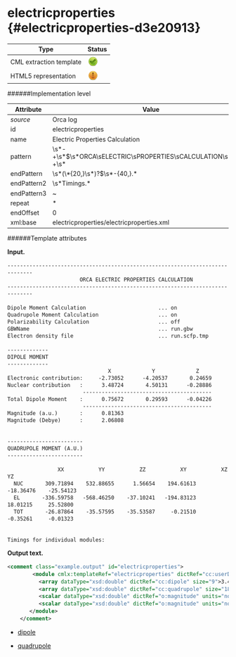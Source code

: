 # electricproperties {#electricproperties-d3e20913}


| Type                                                                                                                                                | Status                                                                                                                                              |
|----|----|
| CML extraction template                                                                                                                             | ![](/imgs/Total.png)                                                                                                                                |
| HTML5 representation                                                                                                                                | ![](/imgs/Partial.png)                                                                                                                              |

######Implementation level

| Attribute                                                                                                                                           | Value                                                                                                                                               |
|----|----|
| *source*                                                                                                                                            | Orca log                                                                                                                                            |
| id                                                                                                                                                  | electricproperties                                                                                                                                  |
| name                                                                                                                                                | Electric Properties Calculation                                                                                                                     |
| pattern                                                                                                                                             | \\s\*-+\\s\*\$\\s\*ORCA\\sELECTRIC\\sPROPERTIES\\sCALCULATION\\s\*\$\\s\*-+\\s\*                                                                    |
| endPattern                                                                                                                                          | \\s\*(\\\*{20,}\\s\*)?\$\\s\*-{40,}.\*                                                                                                              |
| endPattern2                                                                                                                                         | \\s\*Timings.\*                                                                                                                                     |
| endPattern3                                                                                                                                         | \~                                                                                                                                                  |
| repeat                                                                                                                                              | \*                                                                                                                                                  |
| endOffset                                                                                                                                           | 0                                                                                                                                                   |
| xml:base                                                                                                                                            | electricproperties/electricproperties.xml                                                                                                           |

######Template attributes

**Input.**

    ------------------------------------------------------------------------------
                           ORCA ELECTRIC PROPERTIES CALCULATION
    ------------------------------------------------------------------------------

    Dipole Moment Calculation                       ... on
    Quadrupole Moment Calculation                   ... on
    Polarizability Calculation                      ... off
    GBWName                                         ... run.gbw
    Electron density file                           ... run.scfp.tmp

    -------------
    DIPOLE MOMENT
    -------------
                                    X             Y             Z
    Electronic contribution:     -2.73052      -4.20537       0.24659
    Nuclear contribution   :      3.48724       4.50131      -0.28886
                            -----------------------------------------
    Total Dipole Moment    :      0.75672       0.29593      -0.04226
                            -----------------------------------------
    Magnitude (a.u.)       :      0.81363
    Magnitude (Debye)      :      2.06808


    ------------------------
    QUADRUPOLE MOMENT (A.U.)
    ------------------------

                    XX           YY           ZZ           XY           XZ           YZ
      NUC       309.71894    532.88655      1.56654    194.61613    -18.36476    -25.54123
      EL       -336.59758   -568.46250    -37.10241   -194.83123     18.01215     25.52800
      TOT       -26.87864    -35.57595    -35.53587     -0.21510     -0.35261     -0.01323


    Timings for individual modules: 
        

**Output text.**

```xml
<comment class="example.output" id="electricproperties">
        <module cmlx:templateRef="electricproperties" dictRef="cc:userDefinedModule">
          <array dataType="xsd:double" dictRef="cc:dipole" size="9">3.48724 -2.73052 0.75672 4.50131 -4.20537 0.29593 -0.28886 0.24659 -0.04226</array>
          <array dataType="xsd:double" dictRef="cc:quadrupole" size="18">309.71894 -336.59758 -26.87864 532.88655 -568.46250 -35.57595 1.56654 -37.10241 -35.53587 194.61613 -194.83123 -0.21510 -18.36476 18.01215 -0.35261 -25.54123 25.52800 -0.01323</array>
          <scalar dataType="xsd:double" dictRef="o:magnitude" units="nonsi2:au">0.81363</scalar>
          <scalar dataType="xsd:double" dictRef="o:magnitude" units="nonsi2:debye">2.06808</scalar>
       </module>
    </comment>
```

-   [dipole](/out/md/cml/orca_log/dipole-d3e20920.md)

<!-- -->

-   [quadrupole](/out/md/cml/orca_log/quadrupole-d3e20987.md)
